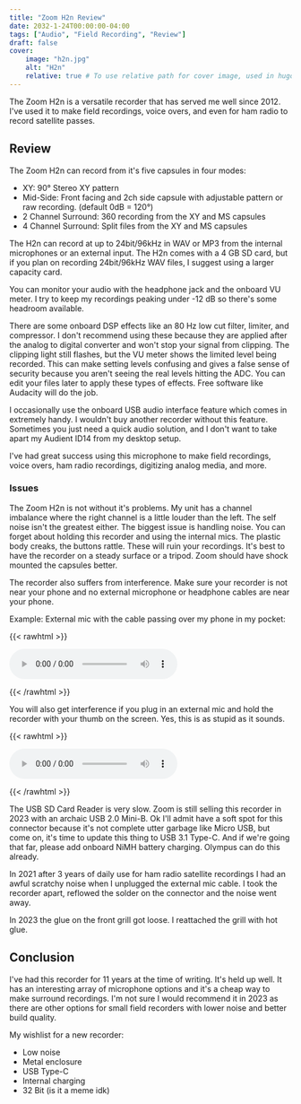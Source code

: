 ```yaml
---
title: "Zoom H2n Review"
date: 2032-1-24T00:00:00-04:00
tags: ["Audio", "Field Recording", "Review"]
draft: false
cover:
    image: "h2n.jpg"
    alt: "H2n"
    relative: true # To use relative path for cover image, used in hugo Page-bundles
---
```


The Zoom H2n is a versatile recorder that has served me well since 2012. I've used it to make field recordings, voice overs, and even for ham radio to record satellite passes. 

## Review

The Zoom H2n can record from it's five capsules in four modes:

- XY: 90° Stereo XY pattern
- Mid-Side: Front facing and 2ch side capsule with adjustable pattern or raw recording. (default 0dB = 120°)
- 2 Channel Surround: 360 recording from the XY and MS capsules
- 4 Channel Surround: Split files from the XY and MS capsules

The H2n can record at up to 24bit/96kHz in WAV or MP3 from the internal microphones or an external input. The H2n comes with a 4 GB SD card, but if you plan on recording 24bit/96kHz WAV files, I suggest using a larger capacity card.

You can monitor your audio with the headphone jack and the onboard VU meter. I try to keep my recordings peaking under -12 dB so there's some headroom available.

There are some onboard DSP effects like an 80 Hz low cut filter, limiter, and compressor. I don't recommend using these because they are applied after the analog to digital converter and won't stop your signal from clipping. The clipping light still flashes, but the VU meter shows the limited level being recorded. This can make setting levels confusing and gives a false sense of security because you aren't seeing the real levels hitting the ADC. You can edit your files later to apply these types of effects. Free software like Audacity will do the job.

I occasionally use the onboard USB audio interface feature which comes in extremely handy. I wouldn't buy another recorder without this feature. Sometimes you just need a quick audio solution, and I don't want to take apart my Audient ID14 from my desktop setup.

I've had great success using this microphone to make field recordings, voice overs, ham radio recordings, digitizing analog media, and more. 

### Issues

The Zoom H2n is not without it's problems. My unit has a channel imbalance where the right channel is a little louder than the left. The self noise isn't the greatest either. The biggest issue is handling noise. You can forget about holding this recorder and using the internal mics. The plastic body creaks, the buttons rattle. These will ruin your recordings. It's best to have the recorder on a steady surface or a tripod. Zoom should have shock mounted the capsules better.

The recorder also suffers from interference. Make sure your recorder is not near your phone and no external microphone or headphone cables are near your phone. 

Example: External mic with the cable passing over my phone in my pocket:

{{< rawhtml >}}
</p><audio controls>
  <source src="cell.opus" type="audio/ogg"  type="audio/ogg; codecs=opus" />
</audio>
<p>
{{< /rawhtml >}}

You will also get interference if you plug in an external mic and hold the recorder with your thumb on the screen. Yes, this is as stupid as it sounds.

{{< rawhtml >}}
</p><audio controls>
  <source src="screen.opus" type="audio/ogg"  type="audio/ogg; codecs=opus" />
</audio>
<p>
{{< /rawhtml >}}

The USB SD Card Reader is very slow. Zoom is still selling this recorder in 2023 with an archaic USB 2.0 Mini-B. Ok I'll admit have a soft spot for this connector because it's not complete utter garbage like Micro USB, but come on, it's time to update this thing to USB 3.1 Type-C. And if we're going that far, please add onboard NiMH battery charging. Olympus can do this already.

In 2021 after 3 years of daily use for ham radio satellite recordings I had an awful scratchy noise when I unplugged the external mic cable. I took the recorder apart, reflowed the solder on the connector and the noise went away.

In 2023 the glue on the front grill got loose. I reattached the grill with hot glue.

## Conclusion

I've had this recorder for 11 years at the time of writing. It's held up well. It has an interesting array of microphone options and it's a cheap way to make surround recordings. I'm not sure I would recommend it in 2023 as there are other options for small field recorders with lower noise and better build quality.

My wishlist for a new recorder:
- Low noise
- Metal enclosure
- USB Type-C
- Internal charging
- 32 Bit (is it a meme idk)
